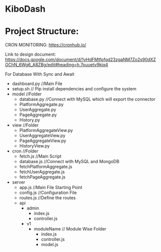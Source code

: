 # KiboDash

Project Structure:
==================

CRON MONITORING: https://cronhub.io/

Link to design document: https://docs.google.com/document/d/1yHdFMtfpfqd23zgaNM7Zo2s90dXZGChN_6Wg6_A8ZBg/edit#heading=h.7ouuetv9kjq4

For Database With Sync and Await

 - dashboard.py  //Main File
 - setup.sh // Pip install dependencies and configure the system
 - model //Folder
 	- database.py //Connect with MySQL which will export the connector
 	- PlatformAggregate.py
 	- UserAggregate.py
 	- PageAggregate.py
 	- History.py
 - view //Folder
 	- PlatformAggregateView.py
 	- UserAggregateView.py
 	- PageAggregateView.py
 	- HistoryView.py
 - cron //Folder
 	- fetch.js //Main Script 
	- database.js //Connect with MySQL and MongoDB
	- fetchPlatformAggregate.js
	- fetchUserAggregate.js
	- fetchPageAggregate.js
- server
	- app.js //Main File Starting Point
	- config.js //Configuration File
	- routes.js //Define the routes
	- api
		- admin
			- index.js
			- controller.js
		- v1
			- moduleName // Module Wise Folder
				- index.js
				- controller.js
				- model.js
